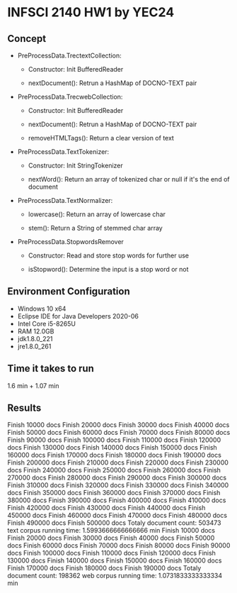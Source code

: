 # INFSCI 2140 HW1 by YEC24

## Concept

- PreProcessData.TrectextCollection:

  - Constructor: Init BufferedReader

  - nextDocument(): Retrun a HashMap of DOCNO-TEXT pair

- PreProcessData.TrecwebCollection:

  - Constructor: Init BufferedReader

  - nextDocument(): Retrun a HashMap of DOCNO-TEXT pair

  - removeHTMLTags(): Return a clear version of text

- PreProcessData.TextTokenizer:

  - Constructor: Init StringTokenizer

  - nextWord(): Return an array of tokenized char or null if it's the end of document

- PreProcessData.TextNormalizer:

  - lowercase(): Return an array of lowercase char

  - stem(): Return a String of stemmed char array

- PreProcessData.StopwordsRemover

  - Constructor: Read and store stop words for further use

  - isStopword(): Determine the input is a stop word or not

## Environment Configuration

- Windows 10 x64
- Eclipse IDE for Java Developers 2020-06
- Intel Core i5-8265U
- RAM 12.0GB
- jdk1.8.0_221
- jre1.8.0_261

## Time it takes to run

1.6 min + 1.07 min

## Results

Finish 10000 docs
Finish 20000 docs
Finish 30000 docs
Finish 40000 docs
Finish 50000 docs
Finish 60000 docs
Finish 70000 docs
Finish 80000 docs
Finish 90000 docs
Finish 100000 docs
Finish 110000 docs
Finish 120000 docs
Finish 130000 docs
Finish 140000 docs
Finish 150000 docs
Finish 160000 docs
Finish 170000 docs
Finish 180000 docs
Finish 190000 docs
Finish 200000 docs
Finish 210000 docs
Finish 220000 docs
Finish 230000 docs
Finish 240000 docs
Finish 250000 docs
Finish 260000 docs
Finish 270000 docs
Finish 280000 docs
Finish 290000 docs
Finish 300000 docs
Finish 310000 docs
Finish 320000 docs
Finish 330000 docs
Finish 340000 docs
Finish 350000 docs
Finish 360000 docs
Finish 370000 docs
Finish 380000 docs
Finish 390000 docs
Finish 400000 docs
Finish 410000 docs
Finish 420000 docs
Finish 430000 docs
Finish 440000 docs
Finish 450000 docs
Finish 460000 docs
Finish 470000 docs
Finish 480000 docs
Finish 490000 docs
Finish 500000 docs
Totaly document count: 503473
text corpus running time: 1.5993666666666666 min
Finish 10000 docs
Finish 20000 docs
Finish 30000 docs
Finish 40000 docs
Finish 50000 docs
Finish 60000 docs
Finish 70000 docs
Finish 80000 docs
Finish 90000 docs
Finish 100000 docs
Finish 110000 docs
Finish 120000 docs
Finish 130000 docs
Finish 140000 docs
Finish 150000 docs
Finish 160000 docs
Finish 170000 docs
Finish 180000 docs
Finish 190000 docs
Totaly document count: 198362
web corpus running time: 1.0731833333333334 min
